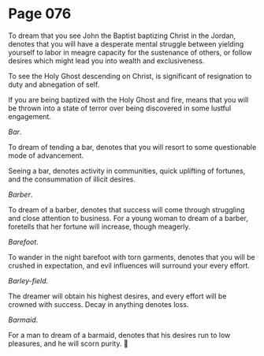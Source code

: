 # Page 076
To dream that you see John the Baptist baptizing Christ in the Jordan,
denotes that you will have a desperate mental struggle between yielding
yourself to labor in meagre capacity for the sustenance of others,
or follow desires which might lead you into wealth and exclusiveness.


To see the Holy Ghost descending on Christ, is significant of resignation
to duty and abnegation of self.


If you are being baptized with the Holy Ghost and fire,
means that you will be thrown into a state of terror over being
discovered in some lustful engagement.


_Bar_.


To dream of tending a bar, denotes that you will resort to some questionable
mode of advancement.


Seeing a bar, denotes activity in communities, quick uplifting of fortunes,
and the consummation of illicit desires.


_Barber_.


To dream of a barber, denotes that success will come through struggling
and close attention to business. For a young woman to dream of a barber,
foretells that her fortune will increase, though meagerly.


_Barefoot_.


To wander in the night barefoot with torn garments, denotes that you
will be crushed in expectation, and evil influences will surround
your every effort.


_Barley-field_.


The dreamer will obtain his highest desires, and every effort
will be crowned with success. Decay in anything denotes loss.


_Barmaid_.


For a man to dream of a barmaid, denotes that his desires run
to low pleasures, and he will scorn purity.
